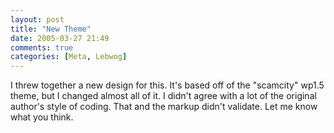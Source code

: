 ```yaml
---
layout: post
title: "New Theme"
date: 2005-03-27 21:49
comments: true
categories: [Meta, Lebwog]
---
```

I threw together a new design for this.  It's based off of the "scamcity" wp1.5 theme, but I changed almost all of it.  I didn't agree with a lot of the original author's style of coding.  That and the markup didn't validate.  Let me know what you think.

